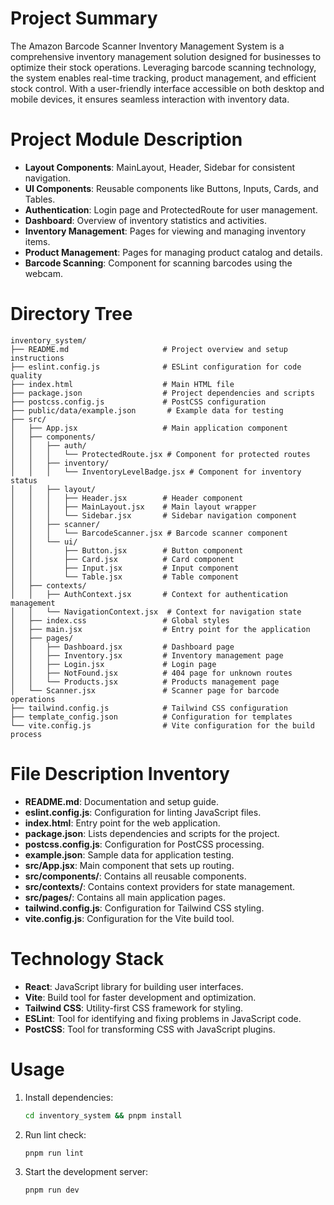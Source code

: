# Project Summary
The Amazon Barcode Scanner Inventory Management System is a comprehensive inventory management solution designed for businesses to optimize their stock operations. Leveraging barcode scanning technology, the system enables real-time tracking, product management, and efficient stock control. With a user-friendly interface accessible on both desktop and mobile devices, it ensures seamless interaction with inventory data.

# Project Module Description
- **Layout Components**: MainLayout, Header, Sidebar for consistent navigation.
- **UI Components**: Reusable components like Buttons, Inputs, Cards, and Tables.
- **Authentication**: Login page and ProtectedRoute for user management.
- **Dashboard**: Overview of inventory statistics and activities.
- **Inventory Management**: Pages for viewing and managing inventory items.
- **Product Management**: Pages for managing product catalog and details.
- **Barcode Scanning**: Component for scanning barcodes using the webcam.

# Directory Tree
```
inventory_system/
├── README.md                     # Project overview and setup instructions
├── eslint.config.js              # ESLint configuration for code quality
├── index.html                    # Main HTML file
├── package.json                  # Project dependencies and scripts
├── postcss.config.js             # PostCSS configuration
├── public/data/example.json       # Example data for testing
├── src/
│   ├── App.jsx                   # Main application component
│   ├── components/
│   │   ├── auth/
│   │   │   └── ProtectedRoute.jsx # Component for protected routes
│   │   ├── inventory/
│   │   │   └── InventoryLevelBadge.jsx # Component for inventory status
│   │   ├── layout/
│   │   │   ├── Header.jsx        # Header component
│   │   │   ├── MainLayout.jsx    # Main layout wrapper
│   │   │   └── Sidebar.jsx       # Sidebar navigation component
│   │   ├── scanner/
│   │   │   └── BarcodeScanner.jsx # Barcode scanner component
│   │   └── ui/
│   │       ├── Button.jsx        # Button component
│   │       ├── Card.jsx          # Card component
│   │       ├── Input.jsx         # Input component
│   │       └── Table.jsx         # Table component
│   ├── contexts/
│   │   ├── AuthContext.jsx       # Context for authentication management
│   │   └── NavigationContext.jsx  # Context for navigation state
│   ├── index.css                 # Global styles
│   ├── main.jsx                  # Entry point for the application
│   ├── pages/
│   │   ├── Dashboard.jsx         # Dashboard page
│   │   ├── Inventory.jsx         # Inventory management page
│   │   ├── Login.jsx             # Login page
│   │   ├── NotFound.jsx          # 404 page for unknown routes
│   │   └── Products.jsx          # Products management page
│   └── Scanner.jsx               # Scanner page for barcode operations
├── tailwind.config.js            # Tailwind CSS configuration
├── template_config.json          # Configuration for templates
└── vite.config.js                # Vite configuration for the build process
```

# File Description Inventory
- **README.md**: Documentation and setup guide.
- **eslint.config.js**: Configuration for linting JavaScript files.
- **index.html**: Entry point for the web application.
- **package.json**: Lists dependencies and scripts for the project.
- **postcss.config.js**: Configuration for PostCSS processing.
- **example.json**: Sample data for application testing.
- **src/App.jsx**: Main component that sets up routing.
- **src/components/**: Contains all reusable components.
- **src/contexts/**: Contains context providers for state management.
- **src/pages/**: Contains all main application pages.
- **tailwind.config.js**: Configuration for Tailwind CSS styling.
- **vite.config.js**: Configuration for the Vite build tool.

# Technology Stack
- **React**: JavaScript library for building user interfaces.
- **Vite**: Build tool for faster development and optimization.
- **Tailwind CSS**: Utility-first CSS framework for styling.
- **ESLint**: Tool for identifying and fixing problems in JavaScript code.
- **PostCSS**: Tool for transforming CSS with JavaScript plugins.

# Usage
1. Install dependencies:
   ```bash
   cd inventory_system && pnpm install
   ```
2. Run lint check:
   ```bash
   pnpm run lint
   ```
3. Start the development server:
   ```bash
   pnpm run dev
   ```
